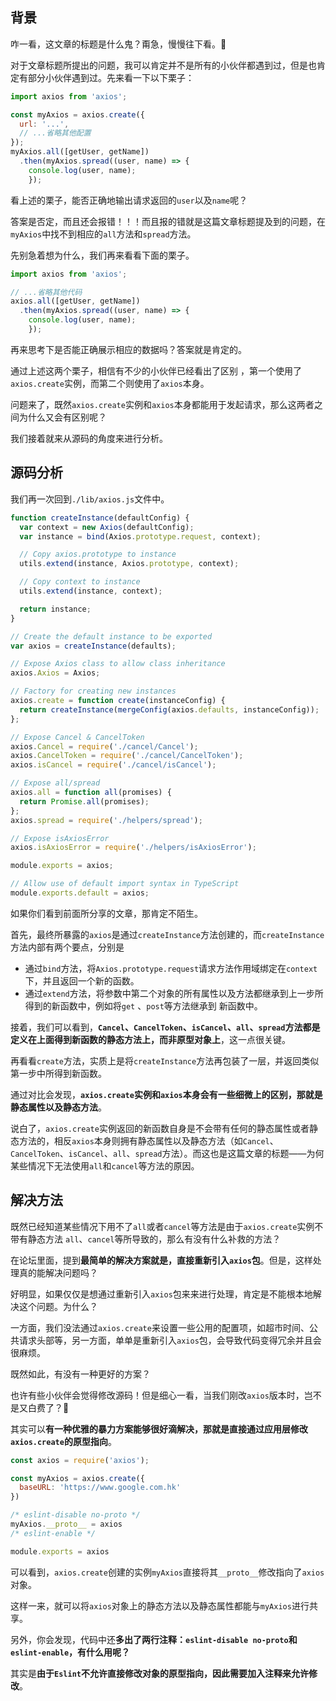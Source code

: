 ## 背景

咋一看，这文章的标题是什么鬼？甭急，慢慢往下看。🤔

对于文章标题所提出的问题，我可以肯定并不是所有的小伙伴都遇到过，但是也肯定有部分小伙伴遇到过。先来看一下以下栗子：

```js
import axios from 'axios';

const myAxios = axios.create({
  url: '...',
  // ...省略其他配置
});
myAxios.all([getUser, getName])
  .then(myAxios.spread((user, name) => {
  	console.log(user, name);
	});
```

看上述的栗子，能否正确地输出请求返回的`user`以及`name`呢？

答案是否定，而且还会报错！！！而且报的错就是这篇文章标题提及到的问题，在`myAxios`中找不到相应的`all`方法和`spread`方法。

先别急着想为什么，我们再来看看下面的栗子。

```js
import axios from 'axios';

// ...省略其他代码
axios.all([getUser, getName])
  .then(myAxios.spread((user, name) => {
  	console.log(user, name);
	});
```

再来思考下是否能正确展示相应的数据吗？答案就是肯定的。

通过上述这两个栗子，相信有不少的小伙伴已经看出了区别 ，第一个使用了`axios.create`实例，而第二个则使用了`axios`本身。

问题来了，既然`axios.create`实例和`axios`本身都能用于发起请求，那么这两者之间为什么又会有区别呢？

我们接着就来从源码的角度来进行分析。



## 源码分析

我们再一次回到`./lib/axios.js`文件中。

```js
function createInstance(defaultConfig) {
  var context = new Axios(defaultConfig);
  var instance = bind(Axios.prototype.request, context);

  // Copy axios.prototype to instance
  utils.extend(instance, Axios.prototype, context);

  // Copy context to instance
  utils.extend(instance, context);

  return instance;
}

// Create the default instance to be exported
var axios = createInstance(defaults);

// Expose Axios class to allow class inheritance
axios.Axios = Axios;

// Factory for creating new instances
axios.create = function create(instanceConfig) {
  return createInstance(mergeConfig(axios.defaults, instanceConfig));
};

// Expose Cancel & CancelToken
axios.Cancel = require('./cancel/Cancel');
axios.CancelToken = require('./cancel/CancelToken');
axios.isCancel = require('./cancel/isCancel');

// Expose all/spread
axios.all = function all(promises) {
  return Promise.all(promises);
};
axios.spread = require('./helpers/spread');

// Expose isAxiosError
axios.isAxiosError = require('./helpers/isAxiosError');

module.exports = axios;

// Allow use of default import syntax in TypeScript
module.exports.default = axios;
```

如果你们看到前面所分享的文章，那肯定不陌生。

首先，最终所暴露的`axios`是通过`createInstance`方法创建的，而`createInstance`方法内部有两个要点，分别是

- 通过`bind`方法，将`Axios.prototype.request`请求方法作用域绑定在`context`下，并且返回一个新的函数。
- 通过`extend`方法，将参数中第二个对象的所有属性以及方法都继承到上一步所得到的新函数中，例如将`get` 、`post`等方法继承到 新函数中。

接着，我们可以看到，**`Cancel`、`CancelToken`、`isCancel`、`all`、`spread`方法都是定义在上面得到新函数的静态方法上，而非原型对象上**，这一点很关键。

再看看`create`方法，实质上是将`createInstance`方法再包装了一层，并返回类似第一步中所得到新函数。

通过对比会发现，**`axios.create`实例和`axios`本身会有一些细微上的区别，那就是静态属性以及静态方法**。

说白了，`axios.create`实例返回的新函数自身是不会带有任何的静态属性或者静态方法的，相反`axios`本身则拥有静态属性以及静态方法（如`Cancel`、`CancelToken`、`isCancel`、`all`、`spread`方法）。而这也是这篇文章的标题——为何某些情况下无法使用`all`和`cancel`等方法的原因。



## 解决方法

既然已经知道某些情况下用不了`all`或者`cancel`等方法是由于`axios.create`实例不带有静态方法 `all`、`cancel`等所导致的，那么有没有什么补救的方法？

在论坛里面，提到**最简单的解决方案就是，直接重新引入`axios`包**。但是，这样处理真的能解决问题吗？

好明显，如果仅仅是想通过重新引入`axios`包来来进行处理，肯定是不能根本地解决这个问题。为什么？

一方面，我们没法通过`axios.create`来设置一些公用的配置项，如超市时间、公共请求头部等，另一方面，单单是重新引入`axios`包，会导致代码变得冗余并且会很麻烦。

既然如此，有没有一种更好的方案？

也许有些小伙伴会觉得修改源码！但是细心一看，当我们刚改`axios`版本时，岂不是又白费了？🤔

其实可以**有一种优雅的暴力方案能够很好滴解决，那就是直接通过应用层修改`axios.create`的原型指向**。

```js
const axios = require('axios');

const myAxios = axios.create({
  baseURL: 'https://www.google.com.hk'
})

/* eslint-disable no-proto */
myAxios.__proto__ = axios
/* eslint-enable */

module.exports = axios
```

可以看到，`axios.create`创建的实例`myAxios`直接将其`__proto__`修改指向了`axios`对象。

这样一来，就可以将`axios`对象上的静态方法以及静态属性都能与`myAxios`进行共享。

另外，你会发现，代码中还**多出了两行注释：`eslint-disable no-proto`和`eslint-enable`，有什么用呢？**

其实是**由于`Eslint`不允许直接修改对象的原型指向，因此需要加入注释来允许修改**。



































